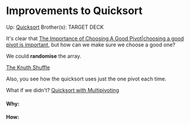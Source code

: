 # Improvements to Quicksort

Up: [Quicksort](quicksort)
Brother(s):
TARGET DECK

It's clear that [The Importance of Choosing A Good Pivot|choosing a good pivot is important](the_importance_of_choosing_a_good_pivot|choosing_a_good_pivot_is_important), but how can we make sure we choose a good one?

We could **randomise** the array.

[The Knuth Shuffle](the_knuth_shuffle)

Also, you see how the quicksort uses just the one pivot each time.

What if we didn't? [Quicksort with Multipivoting](quicksort_with_multipivoting)


































#### Why:
#### How:









